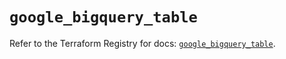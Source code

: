 # `google_bigquery_table`

Refer to the Terraform Registry for docs: [`google_bigquery_table`](https://registry.terraform.io/providers/hashicorp/google/5.25.0/docs/resources/bigquery_table).
